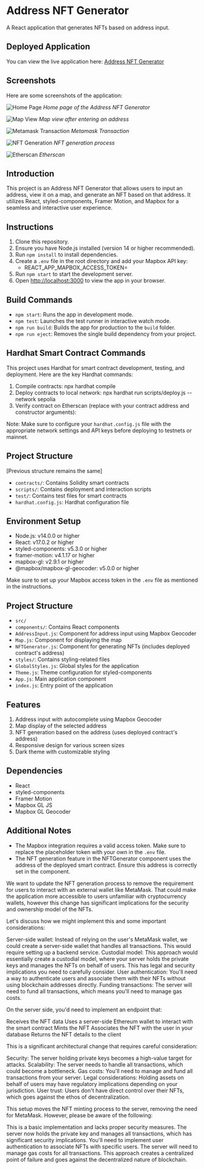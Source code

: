 # Address NFT Generator

A React application that generates NFTs based on address input.

## Deployed Application

You can view the live application here: [Address NFT Generator](https://digitaldomi-assignment.vercel.app/)

## Screenshots

Here are some screenshots of the application:

![Home Page](.//address-nft-app/public/screenshot1.png)
*Home page of the Address NFT Generator*

![Map View](.//address-nft-app/public/screenshot2.png)
*Map view after entering an address*

![Metamask Transaction](.//address-nft-app/public/screenshot3.png)
*Metamask Transaction*

![NFT Generation](.//address-nft-app/public/screenshot4.png)
*NFT generation process*

![Etherscan](.//address-nft-app/public/screenshot5.png)
*Etherscan*


## Introduction

This project is an Address NFT Generator that allows users to input an address, view it on a map, and generate an NFT based on that address. It utilizes React, styled-components, Framer Motion, and Mapbox for a seamless and interactive user experience.

## Instructions

1. Clone this repository.
2. Ensure you have Node.js installed (version 14 or higher recommended).
3. Run `npm install` to install dependencies.
4. Create a `.env` file in the root directory and add your Mapbox API key:
    - REACT_APP_MAPBOX_ACCESS_TOKEN=
5. Run `npm start` to start the development server.
6. Open [http://localhost:3000](http://localhost:3000) to view the app in your browser.

## Build Commands

- `npm start`: Runs the app in development mode.
- `npm test`: Launches the test runner in interactive watch mode.
- `npm run build`: Builds the app for production to the `build` folder.
- `npm run eject`: Removes the single build dependency from your project.

## Hardhat Smart Contract Commands

This project uses Hardhat for smart contract development, testing, and deployment. Here are the key Hardhat commands:

1. Compile contracts:
    npx hardhat compile
2. Deploy contracts to local network:
    npx hardhat run scripts/deploy.js --network sepolia
3. Verify contract on Etherscan (replace with your contract address and constructor arguments):

Note: Make sure to configure your `hardhat.config.js` file with the appropriate network settings and API keys before deploying to testnets or mainnet.

## Project Structure

[Previous structure remains the same]

- `contracts/`: Contains Solidity smart contracts
- `scripts/`: Contains deployment and interaction scripts
- `test/`: Contains test files for smart contracts
- `hardhat.config.js`: Hardhat configuration file

## Environment Setup

- Node.js: v14.0.0 or higher
- React: v17.0.2 or higher
- styled-components: v5.3.0 or higher
- framer-motion: v4.1.17 or higher
- mapbox-gl: v2.9.1 or higher
- @mapbox/mapbox-gl-geocoder: v5.0.0 or higher

Make sure to set up your Mapbox access token in the `.env` file as mentioned in the instructions.

## Project Structure

- `src/`
- `components/`: Contains React components
 - `AddressInput.js`: Component for address input using Mapbox Geocoder
 - `Map.js`: Component for displaying the map
 - `NFTGenerator.js`: Component for generating NFTs (includes deployed contract's address)
- `styles/`: Contains styling-related files
 - `GlobalStyles.js`: Global styles for the application
 - `Theme.js`: Theme configuration for styled-components
- `App.js`: Main application component
- `index.js`: Entry point of the application

## Features

1. Address input with autocomplete using Mapbox Geocoder
2. Map display of the selected address
3. NFT generation based on the address (uses deployed contract's address)
4. Responsive design for various screen sizes
5. Dark theme with customizable styling

## Dependencies

- React
- styled-components
- Framer Motion
- Mapbox GL JS
- Mapbox GL Geocoder

## Additional Notes

- The Mapbox integration requires a valid access token. Make sure to replace the placeholder token with your own in the `.env` file.
- The NFT generation feature in the NFTGenerator component uses the address of the deployed smart contract. Ensure this address is correctly set in the component.



We want to update the NFT generation process to remove the requirement for users to interact with an external wallet like MetaMask. 
That could make the application more accessible to users unfamiliar with cryptocurrency wallets, however this change has significant implications for the security and ownership model of the NFTs.

 Let's discuss how we might implement this and some important considerations:

Server-side wallet:
Instead of relying on the user's MetaMask wallet, we could create a server-side wallet that handles all transactions. This would require setting up a backend service.
Custodial model:
This approach would essentially create a custodial model, where your server holds the private keys and manages the NFTs on behalf of users. This has legal and security implications you need to carefully consider.
User authentication:
You'll need a way to authenticate users and associate them with their NFTs without using blockchain addresses directly.
Funding transactions:
The server will need to fund all transactions, which means you'll need to manage gas costs.


On the server side, you'd need to implement an endpoint that:

Receives the NFT data
Uses a server-side Ethereum wallet to interact with the smart contract
Mints the NFT
Associates the NFT with the user in your database
Returns the NFT details to the client

This is a significant architectural change that requires careful consideration:

Security: The server holding private keys becomes a high-value target for attacks.
Scalability: The server needs to handle all transactions, which could become a bottleneck.
Gas costs: You'll need to manage and fund all transactions from your server.
Legal considerations: Holding assets on behalf of users may have regulatory implications depending on your jurisdiction.
User trust: Users don't have direct control over their NFTs, which goes against the ethos of decentralization.

This setup moves the NFT minting process to the server, removing the need for MetaMask. However, please be aware of the following:

This is a basic implementation and lacks proper security measures.
The server now holds the private key and manages all transactions, which has significant security implications.
You'll need to implement user authentication to associate NFTs with specific users.
The server will need to manage gas costs for all transactions.
This approach creates a centralized point of failure and goes against the decentralized nature of blockchain.